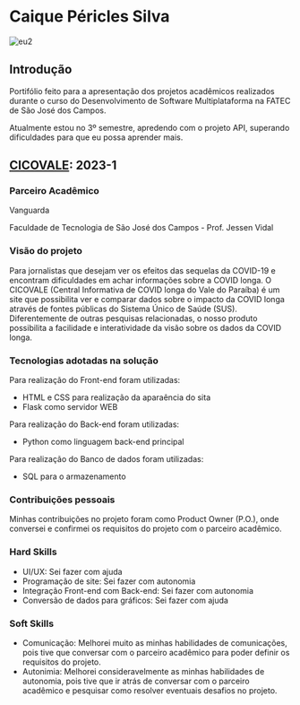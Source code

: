 # Caique Péricles Silva

![eu2](https://github.com/PasteldePaodeCoxinha/PortifolioDeAPI/assets/110677265/10135b35-9708-4b6c-ab09-bddbe957de04)

## Introdução

Portifólio feito para a apresentação dos projetos acadêmicos realizados durante o curso do Desenvolvimento de Software Multiplataforma na FATEC de São José dos Campos.

Atualmente estou no 3º semestre, apredendo com o projeto API, superando dificuldades para que eu possa aprender mais.

## [CICOVALE](https://github.com/equipedevo/API_1): 2023-1

### Parceiro Acadêmico

Vanguarda 

Faculdade de Tecnologia de São José dos Campos - Prof. Jessen Vidal

### Visão do projeto

Para jornalistas que desejam ver os efeitos das sequelas da COVID-19 e encontram dificuldades em achar informações sobre a COVID longa. O CICOVALE (Central Informativa de COVID longa do Vale do Paraíba) é um site que possibilita ver e comparar dados sobre o impacto da COVID longa através de fontes públicas do Sistema Único de Saúde (SUS). Diferentemente de outras pesquisas relacionadas, o nosso produto possibilita a facilidade e interatividade da visão sobre os dados da COVID longa.

### Tecnologias adotadas na solução

Para realização do Front-end foram utilizadas:

* HTML e CSS para realização da aparaência do sita
* Flask como servidor WEB

Para realização do Back-end foram utilizadas:

* Python como linguagem back-end principal

Para realização do Banco de dados foram utilizadas:

* SQL para o armazenamento

### Contribuições pessoais

Minhas contribuições no projeto foram como Product Owner (P.O.), onde conversei e confirmei os requisitos do projeto com o parceiro acadêmico.

### Hard Skills

* UI/UX: Sei fazer com ajuda
* Programação de site: Sei fazer com autonomia
* Integração Front-end com Back-end: Sei fazer com autonomia
* Conversão de dados para gráficos: Sei fazer com ajuda

### Soft Skills

* Comunicação: Melhorei muito as minhas habilidades de comunicações, pois tive que conversar com o parceiro acadêmico para poder definir os requisitos do projeto.
* Autonimia: Melhorei consideravelmente as minhas habilidades de autonomia, pois tive que ir atrás de conversar com o parceiro acadêmico e pesquisar como resolver eventuais desafios no projeto.
